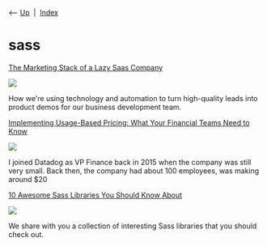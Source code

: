 <div class="nav">

⟵ [Up](index.html)  \|  [Index](index.html)

</div>

# sass

<div class="cards">

<div class="card">

<div class="card-title">

[The Marketing Stack of a Lazy Saas
Company](https://www.cbinsights.com/blog/saas-marketing-stack)

</div>

<div class="card-image">

[![](https://cbi-blog.s3.amazonaws.com/blog/wp-content/uploads/2015/02/CB-Insights-Marketing-Stack.jpg)](https://www.cbinsights.com/blog/saas-marketing-stack)

</div>

How we're using technology and automation to turn high-quality leads
into product demos for our business development team.

</div>

<div class="card">

<div class="card-title">

[Implementing Usage-Based Pricing: What Your Financial Teams Need to
Know](https://openviewpartners.com/blog/implementing-usage-based-pricing-what-your-financial-teams-need-to-know)

</div>

<div class="card-image">

[![](https://openviewpartners.com/wp-content/uploads/2022/02/Copy-of-Untitled-8.png)](https://openviewpartners.com/blog/implementing-usage-based-pricing-what-your-financial-teams-need-to-know)

</div>

I joined Datadog as VP Finance back in 2015 when the company was still
very small. Back then, the company had about 100 employees, was making
around \$20

</div>

<div class="card">

<div class="card-title">

[10 Awesome Sass Libraries You Should Know
About](https://tutorialzine.com/2018/06/10-awesome-sass-libraries-you-should-know-about)

</div>

<div class="card-image">

[![](https://tutorialzine.com/media/2018/06/10-awesome-sass-libraries.png)](https://tutorialzine.com/2018/06/10-awesome-sass-libraries-you-should-know-about)

</div>

We share with you a collection of interesting Sass libraries that you
should check out.

</div>

</div>
